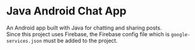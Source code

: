 # Java Android Chat App
An Android app built with Java for chatting and sharing posts.\
Since this project uses Firebase, the Firebase config file which is `google-services.json` must be added to the project.